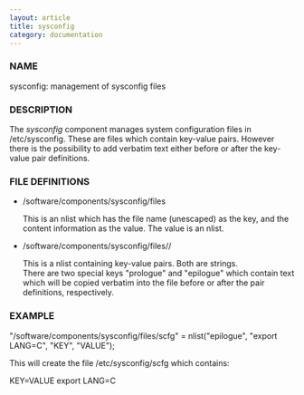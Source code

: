 ```yaml
---
layout: article
title: sysconfig
category: documentation
---
```

### NAME

sysconfig: management of sysconfig files

### DESCRIPTION

The _sysconfig_ component manages system configuration files in 
/etc/sysconfig.  These are files which contain key-value pairs. 
However there is the possibility to add verbatim text either
before or after the key-value pair definitions. 

### FILE DEFINITIONS

- /software/components/sysconfig/files

    This is an nlist which has the file name (unescaped) as the key, and
    the content information as the value.  The value is an nlist.

- /software/components/sysconfig/files/<fname>/

    This is a nlist containing key-value pairs.  Both are strings.  
    There are two special keys "prologue" and "epilogue" which contain
    text which will be copied verbatim into the file before or after 
    the pair definitions, respectively. 

### EXAMPLE

"/software/components/sysconfig/files/scfg" = 
  nlist("epilogue", "export LANG=C",
        "KEY", "VALUE");

This will create the file /etc/sysconfig/scfg which contains:

KEY=VALUE
export LANG=C
